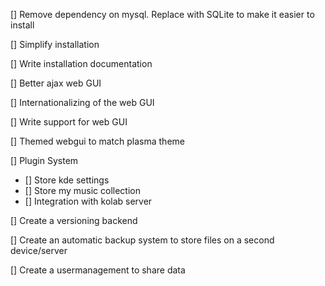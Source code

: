 
[] Remove dependency on mysql. Replace with SQLite to make it easier to install

[] Simplify installation

[] Write installation documentation

[] Better ajax web GUI

[] Internationalizing of the web GUI

[] Write support for web GUI

[] Themed webgui to match plasma theme

[] Plugin System
 - [] Store kde settings
 - [] Store my music collection
 - [] Integration with kolab server
 
[] Create a versioning backend

[] Create an automatic backup system to store files on a second device/server

[] Create a usermanagement to share data